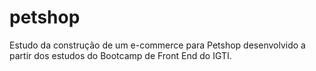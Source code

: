 # petshop
Estudo da construção de um e-commerce para Petshop desenvolvido a partir dos estudos do Bootcamp de Front End do IGTI.
